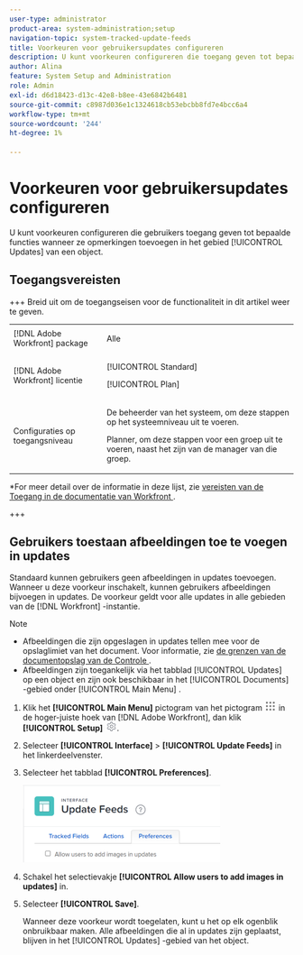 ```yaml
---
user-type: administrator
product-area: system-administration;setup
navigation-topic: system-tracked-update-feeds
title: Voorkeuren voor gebruikersupdates configureren
description: U kunt voorkeuren configureren die toegang geven tot bepaalde functies wanneer gebruikers opmerkingen toevoegen in het gebied [!UICONTROL Updates] van een object.
author: Alina
feature: System Setup and Administration
role: Admin
exl-id: d6d18423-d13c-42e8-b8ee-43e6842b6481
source-git-commit: c8987d036e1c1324618cb53ebcbb8fd7e4bcc6a4
workflow-type: tm+mt
source-wordcount: '244'
ht-degree: 1%

---
```


# Voorkeuren voor gebruikersupdates configureren

<!--Audited: 08/2025-->

U kunt voorkeuren configureren die gebruikers toegang geven tot bepaalde functies wanneer ze opmerkingen toevoegen in het gebied [!UICONTROL Updates] van een object.

## Toegangsvereisten

+++ Breid uit om de toegangseisen voor de functionaliteit in dit artikel weer te geven.

<table style="table-layout:auto"> 
 <col> 
 <col> 
 <tbody> 
  <tr> 
   <td role="rowheader">[!DNL Adobe Workfront] package</td> 
   <td><p>Alle</p></td> 
  </tr> 
  <tr> 
   <td role="rowheader">[!DNL Adobe Workfront] licentie</td> 
   <td><p>[!UICONTROL Standard]</p>
   <p>[!UICONTROL Plan]</p>
   </td> 
  </tr>  
  <tr> 
   <td role="rowheader">Configuraties op toegangsniveau</td> 
   <td><p>De beheerder van het systeem, om deze stappen op het systeemniveau uit te voeren. </p>
   <p>Planner, om deze stappen voor een groep uit te voeren, naast het zijn van de manager van die groep.</p></td>
  </tr> 
 </tbody> 
</table>

*For meer detail over de informatie in deze lijst, zie [&#x200B; vereisten van de Toegang in de documentatie van Workfront &#x200B;](/help/quicksilver/administration-and-setup/add-users/access-levels-and-object-permissions/access-level-requirements-in-documentation.md).

+++


<!--Old:
<table style="table-layout:auto"> 
 <col> 
 <col> 
 <tbody> 
  <tr> 
   <td role="rowheader">[!DNL Adobe Workfront] plan</td> 
   <td>Any</td> 
  </tr> 
  <tr> 
   <td role="rowheader">[!DNL Adobe Workfront] license*</td> 
   <td><p>New: [!UICONTROL Standard]</p>
   Or
   <p>Current: [!UICONTROL Plan]</p>
   </td> 
  </tr>  
  <tr> 
   <td role="rowheader">Access level configurations</td> 
   <td><p>To perform these steps at the system level, you need the [!UICONTROL System Administrator] access level.</p><p>To perform them for a group, you must be a manager of that group.</p></td>
  </tr> 
 </tbody> 
</table>-->

## Gebruikers toestaan afbeeldingen toe te voegen in updates

Standaard kunnen gebruikers geen afbeeldingen in updates toevoegen. Wanneer u deze voorkeur inschakelt, kunnen gebruikers afbeeldingen bijvoegen in updates. De voorkeur geldt voor alle updates in alle gebieden van de [!DNL Workfront] -instantie.

>[!NOTE]
>
>* Afbeeldingen die zijn opgeslagen in updates tellen mee voor de opslaglimiet van het document. Voor informatie, zie [&#x200B; de grenzen van de documentopslag van de Controle &#x200B;](../../../documents/managing-documents/check-document-storage.md).
>* Afbeeldingen zijn toegankelijk via het tabblad [!UICONTROL Updates] op een object en zijn ook beschikbaar in het [!UICONTROL Documents] -gebied onder [!UICONTROL Main Menu] .
>

1. Klik het **[!UICONTROL Main Menu]** pictogram van het pictogram ![&#x200B; Belangrijkste menupictogram &#x200B;](assets/main-menu-icon.png) in de hoger-juiste hoek van [!DNL Adobe Workfront], dan klik **[!UICONTROL Setup]** ![&#x200B; het montagespictogram van het Gear &#x200B;](assets/gear-icon-settings.png).
1. Selecteer **[!UICONTROL Interface]** > **[!UICONTROL Update Feeds]** in het linkerdeelvenster.
1. Selecteer het tabblad **[!UICONTROL Preferences]**. 

   ![&#x200B; de voorkeur van de Gebruiker voor updatevoer &#x200B;](assets/updatefeeds-preferences-350x137.png)

1. Schakel het selectievakje **[!UICONTROL Allow users to add images in updates]** in.
1. Selecteer **[!UICONTROL Save]**.

   Wanneer deze voorkeur wordt toegelaten, kunt u het op elk ogenblik onbruikbaar maken. Alle afbeeldingen die al in updates zijn geplaatst, blijven in het [!UICONTROL Updates] -gebied van het object.
